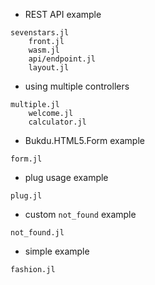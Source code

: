 * REST API example
```
sevenstars.jl
    front.jl
    wasm.jl
    api/endpoint.jl
    layout.jl
```


* using multiple controllers
```
multiple.jl
    welcome.jl
    calculator.jl
```


* Bukdu.HTML5.Form example
```
form.jl
```


* plug usage example
```
plug.jl
```


* custom `not_found` example
```
not_found.jl
```


* simple example
```
fashion.jl
```
